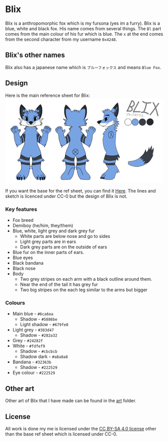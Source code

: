 # Blix

Blix is a anthropomorphic fox which is my fursona (yes im a furry). Blix is a blue, white and black fox. His name comes from several things. The `Bl` part comes from the main colour of his fur which is blue. The `x` at the end comes from the second character from my username `0x4248`.

## Blix's other names

Blix also has a japanese name which is `ブルーフォックス` and means `Blue Fox`.

## Design

Here is the main reference sheet for Blix:
![Blix ref sheet](ref_sheet/ref_sheet_transparent.png)

If you want the base for the ref sheet, you can find it [Here](ref_sheet/ref_sheet_sketch.png). The lines and sketch is licenced under CC-0 but the design of Blix is not.

### Key features
- Fox breed
- Demiboy (he/him, they/them)
- Blue, white, light grey and dark grey fur
    - White parts are below nose and go to sides
    - Light grey parts are in ears
    - Dark grey parts are on the outside of ears
- Blue fur on the inner parts of ears.
- Blue eyes
- Black bandana
- Black nose
- Body
	- Two grey stripes on each arm with a black outline around them.
	- Near the end of the tail it has grey fur
	- Two big stripes on the each leg similar to the arms but bigger

### Colours
- Main blue - `#6ca6ea`
    - Shadow - `#5886be`
    - Light shadow - `#679fe0`
- Light grey - `#383d47`
    - Shadow - `#282a32`
- Grey - `#24282f`
- White - `#fdfef9`
    - Shadow - `#cbcbcb`
    - Shadow dark - `#a8a8a8`
- Bandana - `#32363b`
    - Shadow - `#222529`
- Eye colour - `#222529`

## Other art
Other art of Blix that I have made can be found in the [art](art) folder.

## License
All work is done my me is licensed under the [CC BY-SA 4.0 license](https://creativecommons.org/licenses/by-sa/4.0/) other than the base ref sheet which is licensed under CC-0.

